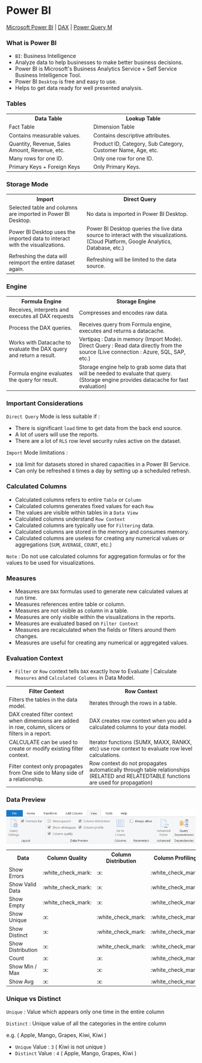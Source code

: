 # Power BI

<a href="https://docs.microsoft.com/en-us/power-bi/">Microsoft Power BI</a> | <a href="https://docs.microsoft.com/en-us/dax/" target="_blank">DAX</a> | <a href="https://docs.microsoft.com/en-us/powerquery-m/" target="_blank">Power Query M</a>

### What is Power BI

- `BI`: Business Intelligence
- Analyze data to help businesses to make better business decisions.
- Power BI is Microsoft's Business Analytics Service + Self Service Business Intelligence Tool.
- Power BI `Desktop` is free and easy to use.
- Helps to get data ready for well presented analysis.

### Tables

<table>
  <tr><th>Data Table</th><th>Lookup Table</th></tr>
  <tr><td>Fact Table</td><td>Dimension Table</td></tr>  
  <tr><td>Contains measurable values.</td><td>Contains descriptive attributes.</td></tr>
  <tr><td>Quantity, Revenue, Sales Amount, Revenue, etc.</td><td>Product ID, Category, Sub Category, Customer Name, Age, etc.</td></tr>
  <tr><td>Many rows for one ID.</td><td>Only one row for one ID.</td></tr>
  <tr><td>Primary Keys + Foreign Keys</td><td>Only Primary Keys.</td></tr>
</table>

### Storage Mode

<table>
  <tr><th>Import</th><th>Direct Query</th></tr>
  <tr><td>Selected table and columns are imported in Power BI Desktop.</td><td>No data is imported in Power BI Desktop.</td></tr>
  <tr><td>Power BI Desktop uses the imported data to interact with the visualizations.</td><td>Power BI Desktop queries the live data source to interact with the visualizations. (Cloud Platform, Google Analytics, Database, etc.)</td></tr>
  <tr><td>Refreshing the data will reimport the entire dataset again.</td><td>Refreshing will be limited to the data source.</td></tr>
</table>

### Engine 

<table>
  <tr><th>Formula Engine</th><th>Storage Engine</th></tr>
  <tr><td>Receives, interprets and executes all DAX requests</td><td>Compresses and encodes raw data.</td></tr>  
  <tr><td>Process the DAX queries.</td><td>Receives query from Formula engine, executes and returns a datacache.</td></tr>
  <tr><td>Works with Datacache to evaluate the DAX query and return a result.</td><td>Vertipaq : Data in memory (Import Mode).<br>Direct Query : Read data directly from the source (Live connection : Azure, SQL, SAP, etc.)</td></tr>
  <tr><td>Formula engine evaluates the query for result.</td><td>Storage engine help to grab some data that will be needed to evaluate that query. (Storage engine provides datacache for fast evaluation)</td></tr>
</table>


### Important Considerations 

`Direct Query` Mode is less suitable if :

- There is significant `load` time to get data from the back end source.
- A lot of users will use the reports.
- There are a lot of `RLS` row level security rules active on the dataset.

`Import` Mode limitations :

- `1GB` limit for datasets stored in shared capacities in a Power BI Service.
- Can only be refreshed `8` times a day by setting up a scheduled refresh.

### Calculated Columns 

- Calculated columns refers to entire `Table` or `Column`
- Calculated columns generates fixed values for each `Row`
- The values are visible within tables in a `Data View`
- Calculated columns understand `Row Context`
- Calculated columns are typically use for `Filtering` data.
- Calculated columns are stored in the memory and consumes memory.
- Calculated columns are useless for creating any numerical values or aggregations (`SUM`, `AVERAGE`, `COUNT`, etc.)

`Note` : Do not use calculated columns for aggregation formulas or for the values to be used for visualizations.

### Measures

- Measures are `DAX` formulas used to generate new calculated values at run time.
- Measures references entire table or column.
- Measures are not visible as column in a table.
- Measures are only visible within the visualizations in the reports.
- Measures are evaluated based on `Filter Context`
- Measures are recalculated when the fields or filters around them changes.
- Measures are useful for creating any numerical or aggregated values. 

### Evaluation Context

- `Filter` or `Row` context tells `DAX` exactly how to Evaluate | Calculate `Measures` and `Calculated Columns` in Data Model.

<table>
  <tr><th>Filter Context</th><th>Row Context</th></tr>
  <tr><td>Filters the tables in the data model.</td><td>Iterates through the rows in a table.</td></tr>  
  <tr><td>DAX created filter context when dimensions are added in row, column, slicers or filters in a report.</td><td>DAX creates row context when you add a calculated columns to your data model.</td></tr>
  <tr><td>CALCULATE can be used to create or modify existing filter context.</td><td>Iterator functions (SUMX, MAXX, RANKX, etc) use row context to evaluate row level calculations.</td></tr>
  <tr><td>Filter context only propagates from One side to Many side of a relationship.</td><td>Row context do not propagates automatically through table relationships (RELATED and RELATEDTABLE functions are used for propagation)</td></tr>
</table>

### Data Preview

![Data Preview](Image/DataPreview.png)

<table>
  <tr><th>Data</th><th>Column Quality</th><th>Column Distribution</th><th>Column Profiling</th></tr>
  <tr><td>Show Errors</td><td>:white_check_mark:</td><td>:x:</td><td>:white_check_mark:</td></tr>
  <tr><td>Show Valid Data</td><td>:white_check_mark:</td><td>:x:</td><td>:white_check_mark:</td></tr>
  <tr><td>Show Empty</td><td>:white_check_mark:</td><td>:x:</td><td>:white_check_mark:</td></tr>
  <tr><td>Show Unique</td><td>:x:</td><td>:white_check_mark:</td><td>:white_check_mark:</td></tr>
  <tr><td>Show Distinct</td><td>:x:</td><td>:white_check_mark:</td><td>:white_check_mark:</td></tr>
  <tr><td>Show Distribution</td><td>:x:</td><td>:white_check_mark:</td><td>:white_check_mark:</td></tr>
  <tr><td>Count</td><td>:x:</td><td>:x:</td><td>:white_check_mark:</td></tr>
  <tr><td>Show Min / Max</td><td>:x:</td><td>:x:</td><td>:white_check_mark:</td></tr>
  <tr><td>Show Avg</td><td>:x:</td><td>:x:</td><td>:white_check_mark:</td></tr>
</table>

### Unique vs Distinct

`Unique` : Value which appears only one time in the entire column 

`Distinct` : Unique value of all the categories in the entire column 

e.g. ( Apple, Mango, Grapes, Kiwi, Kiwi )  
- `Unique` Value : `3` ( Kiwi is not unique )
- `Distinct` Value : `4` ( Apple, Mango, Grapes, Kiwi )
